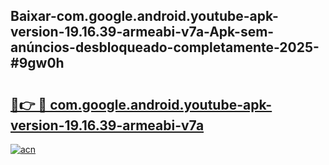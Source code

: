 ## Baixar-com.google.android.youtube-apk-version-19.16.39-armeabi-v7a-Apk-sem-anúncios-desbloqueado-completamente-2025-#9gw0h

# <h2><a href="https://ainizakaria.my?title=com.google.android.youtube-apk-version-19.16.39-armeabi-v7a&ref=20M">🔗👉 🔴 com.google.android.youtube-apk-version-19.16.39-armeabi-v7a</a></h2>

[![acn](https://github.com/user-attachments/assets/0f9c940e-d8b0-45ae-aac7-cd30a18b3e1c)](https://ainizakaria.my?title=com.google.android.youtube-apk-version-19.16.39-armeabi-v7a&ref=20M)

